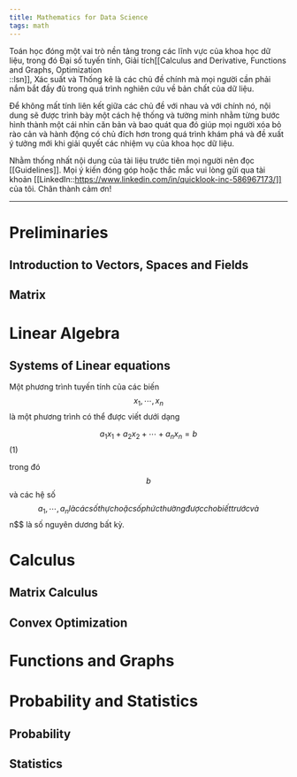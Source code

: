 ```yaml
---
title: Mathematics for Data Science
tags: math
---
```


Toán học đóng một vai trò nền tảng trong các lĩnh vực của khoa học dữ liệu, trong đó Đại số tuyến tính, Giải tích[[Calculus and Derivative, Functions and Graphs, Optimization<br/>::lsn]], Xác suất và Thống kê là các chủ đề chính mà mọi người cần phải nắm bắt đầy đủ trong quá trình nghiên cứu về bản chất của dữ liệu.

Để không mất tính liên kết giữa các chủ đề với nhau và với chính nó, nội dung sẽ được trình bày một cách hệ thống và tường minh nhằm từng bước hình thành một cái nhìn căn bản và bao quát qua đó giúp mọi người xóa bỏ rào cản và hành động có chủ đích hơn trong quá trình khám phá và đề xuất ý tưởng mới khi giải quyết các nhiệm vụ của khoa học dữ liệu.

Nhằm thống nhất nội dung của tài liệu trước tiên mọi người nên đọc [[Guidelines]]. Mọi ý kiến đóng góp hoặc thắc mắc vui lòng gửi qua tài khoản [[LinkedIn::https://www.linkedin.com/in/quicklook-inc-586967173/]] của tôi. Chân thành cảm ơn!

___

# Preliminaries

## Introduction to Vectors, Spaces and Fields

## Matrix

# Linear Algebra

## Systems of Linear equations

Một phương trình tuyến tính của các biến $$x_1, \cdots, x_n$$ là một phương trình có thể được viết dưới dạng

$$a_1x_1+a_2x_2+ \cdots + a_nx_n=b$$          (1)

trong đó $$b$$ và các hệ số $$a_1, \cdots , a_n là các số thực hoặc số phức thường được cho biết trước và $$n$$ là số nguyên dương bất kỳ. 

# Calculus

## Matrix Calculus

## Convex Optimization

# Functions and Graphs

# Probability and Statistics

## Probability

## Statistics


